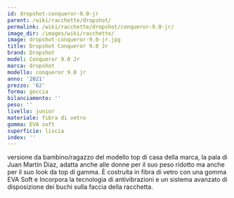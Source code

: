 ```yaml
---
id: dropshot-conqueror-9.0-jr
parent: /wiki/racchette/dropshot/
permalink: /wiki/racchette/dropshot/conqueror-9.0-jr/
image_dir: /images/wiki/racchette/
image: dropshot-conqueror-9.0-jr.jpg
title: Dropshot Conqueror 9.0 Jr
brand: Dropshot
model: Conqueror 9.0 Jr
marca: dropshot
modello: conqueror 9.0 jr
anno: '2021'
prezzo: '62'
forma: goccia
bilanciamento: ''
peso: ''
livello: junior
materiale: fibra di vetro
gomma: EVA soft
superficie: liscia
index: ''
---
```

versione da bambino/ragazzo del modello top di casa della marca, la pala di Juan Martin Diaz, adatta anche alle donne per il suo peso ridotto ma anche per il suo look da top di gamma. È costruita in fibra di vetro con una gomma EVA Soft e Incorpora la tecnologia di antivibrazioni e un sistema avanzato di disposizione dei buchi sulla faccia della racchetta.